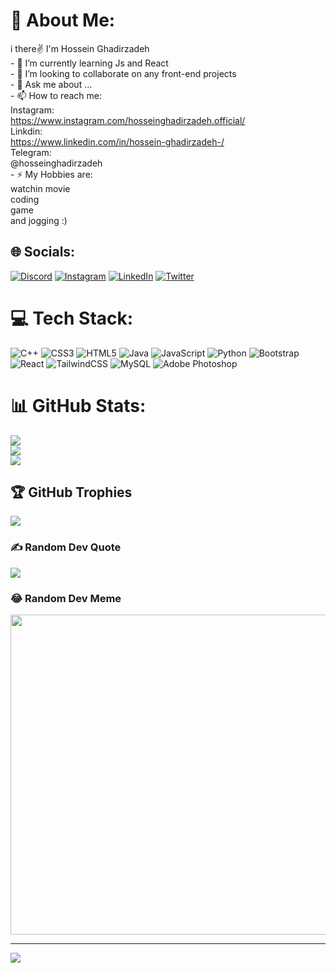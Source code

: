 # 💫 About Me:
i there✌ I'm Hossein Ghadirzadeh<br>- 🔭 I’m currently learning Js and React<br>- 👯 I’m looking to collaborate on any front-end projects<br>- 💬 Ask me about ...<br>- 📫 How to reach me: <br>  Instagram:<br>    https://www.instagram.com/hosseinghadirzadeh.official/<br>  Linkdin:<br>    https://www.linkedin.com/in/hossein-ghadirzadeh-/<br>  Telegram:<br>    @hosseinghadirzadeh<br>- ⚡ My Hobbies are:<br>watchin movie<br>coding<br>game <br>and jogging :)


## 🌐 Socials:
[![Discord](https://img.shields.io/badge/Discord-%237289DA.svg?logo=discord&logoColor=white)](htttps://discord.gg/#8697) 
[![Instagram](https://img.shields.io/badge/Instagram-%23E4405F.svg?logo=Instagram&logoColor=white)](https://instagram.com/hosseinghadirzadeh.Official)
[![LinkedIn](https://img.shields.io/badge/LinkedIn-%230077B5.svg?logo=linkedin&logoColor=white)](https://linkedin.com/in/hosseinghadirzadeh) 
[![Twitter](https://img.shields.io/badge/Twitter-%231DA1F2.svg?logo=Twitter&logoColor=white)](https://twitter.com/hosseingh81) 

# 💻 Tech Stack:
![C++](https://img.shields.io/badge/c++-%2300599C.svg?style=for-the-badge&logo=c%2B%2B&logoColor=white) ![CSS3](https://img.shields.io/badge/css3-%231572B6.svg?style=for-the-badge&logo=css3&logoColor=white) ![HTML5](https://img.shields.io/badge/html5-%23E34F26.svg?style=for-the-badge&logo=html5&logoColor=white) ![Java](https://img.shields.io/badge/java-%23ED8B00.svg?style=for-the-badge&logo=java&logoColor=white) ![JavaScript](https://img.shields.io/badge/javascript-%23323330.svg?style=for-the-badge&logo=javascript&logoColor=%23F7DF1E) ![Python](https://img.shields.io/badge/python-3670A0?style=for-the-badge&logo=python&logoColor=ffdd54) ![Bootstrap](https://img.shields.io/badge/bootstrap-%23563D7C.svg?style=for-the-badge&logo=bootstrap&logoColor=white) ![React](https://img.shields.io/badge/react-%2320232a.svg?style=for-the-badge&logo=react&logoColor=%2361DAFB) ![TailwindCSS](https://img.shields.io/badge/tailwindcss-%2338B2AC.svg?style=for-the-badge&logo=tailwind-css&logoColor=white) ![MySQL](https://img.shields.io/badge/mysql-%2300f.svg?style=for-the-badge&logo=mysql&logoColor=white) ![Adobe Photoshop](https://img.shields.io/badge/adobephotoshop-%2331A8FF.svg?style=for-the-badge&logo=adobephotoshop&logoColor=white)
# 📊 GitHub Stats:
![](https://github-readme-stats.vercel.app/api?username=hosseinghadirzadeh&theme=monokai&hide_border=false&include_all_commits=false&count_private=false)<br/>
![](https://github-readme-streak-stats.herokuapp.com/?user=hosseinghadirzadeh&theme=monokai&hide_border=false)<br/>
![](https://github-readme-stats.vercel.app/api/top-langs/?username=hosseinghadirzadeh&theme=monokai&hide_border=false&include_all_commits=false&count_private=false&layout=compact)

## 🏆 GitHub Trophies
![](https://github-profile-trophy.vercel.app/?username=hosseinghadirzadeh&theme=radical&no-frame=false&no-bg=true&margin-w=4)

### ✍️ Random Dev Quote
![](https://quotes-github-readme.vercel.app/api?type=horizontal&theme=radical)

### 😂 Random Dev Meme
<img src="https://random-memer.herokuapp.com/" width="512px"/>

---
[![](https://visitcount.itsvg.in/api?id=hosseinghadirzadeh&icon=0&color=0)](https://visitcount.itsvg.in)
